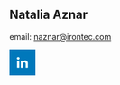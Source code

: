 ## Natalia Aznar

email: naznar@irontec.com

<a href="https://www.linkedin.com/in/natalia-aznar">![](assets/linkedin.png)</a>
